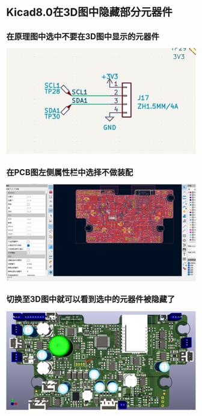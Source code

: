 # Kicad8.0在3D图中隐藏部分元器件

## 在原理图中选中不要在3D图中显示的元器件

![alt text](<image/屏幕截图 2024-03-30 112012.png>)

## 在PCB图左侧属性栏中选择不做装配

![alt text](<image/屏幕截图 2024-03-30 112042.png>)

## 切换至3D图中就可以看到选中的元器件被隐藏了

![alt text](<image/屏幕截图 2024-03-30 112112.png>)
